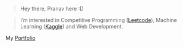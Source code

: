 > Hey there, Pranav here :D

> I’m interested in Competitive Programming ([Leetcode](https://leetcode.com/lilithfactor/)), Machine Learning ([Kaggle](https://www.kaggle.com/pronox)) and Web Development. 

My [Portfolio](https://bit.ly/LF-portfolio)

<!---
lilithfactor/lilithfactor is a ✨ special ✨ repository because its `README.md` (this file) appears on your GitHub profile.
You can click the Preview link to take a look at your changes.
--->
